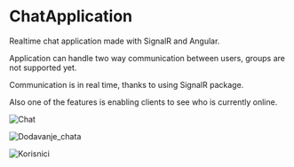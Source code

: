 # ChatApplication
Realtime chat application made with SignalR and Angular.

Application can handle two way communication between users, groups are not supported yet.

Communication is in real time, thanks to using SignalR package.

Also one of the features is enabling clients to see who is currently online.

![Chat](https://github.com/Josip1243/ChatApplication/assets/120719277/0126241d-da4f-4a4f-ab46-411f55d07f40)

![Dodavanje_chata](https://github.com/Josip1243/ChatApplication/assets/120719277/321f5a85-555c-456c-992c-1261e676630b)

![Korisnici](https://github.com/Josip1243/ChatApplication/assets/120719277/88f9f12c-4ee4-43be-8d1a-de701b53bd2c)
